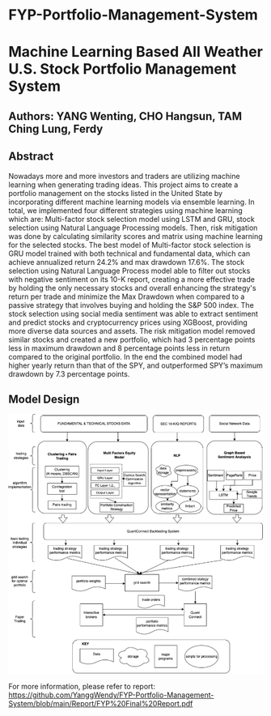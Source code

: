 # FYP-Portfolio-Management-System
# Machine Learning Based All Weather U.S. Stock Portfolio Management System
## Authors: YANG Wenting, CHO Hangsun, TAM Ching Lung, Ferdy

## Abstract

Nowadays more and more investors and traders are utilizing machine learning when generating trading ideas. This project aims to create a portfolio management on the stocks listed in the United State by incorporating different machine learning models via ensemble learning. In total, we implemented four different strategies using machine learning which are: Multi-factor stock selection model using LSTM and GRU, stock selection using Natural Language Processing models. Then, risk mitigation was done by calculating similarity scores and matrix using machine learning for the selected stocks. The best model of Multi-factor stock selection is GRU model trained with both technical and fundamental data, which  can achieve annualized return 24.2% and max drawdown 17.6%. The stock selection using Natural Language Process model able to filter out stocks with negative sentiment on its 10-K report, creating a more effective trade by holding the only necessary stocks and overall enhancing the strategy's return per trade and minimize the Max Drawdown when compared to a passive strategy that involves buying and holding the S&P 500 index. The stock selection using social media sentiment was able to extract sentiment and predict stocks and cryptocurrency prices using XGBoost, providing more diverse data sources and assets. The risk mitigation model removed similar stocks and created a new portfolio, which had 3 percentage points less in maximum drawdown and 8 percentage points less in return compared to the original portfolio. In the end the combined model had higher yearly return than that of the SPY, and outperformed SPY’s maximum drawdown by 7.3 percentage points.

## Model Design

![image](https://github.com/YanggWendy/FYP-Portfolio-Management-System/blob/main/Model%20Design.png)

For more information, please refer to report: https://github.com/YanggWendy/FYP-Portfolio-Management-System/blob/main/Report/FYP%20Final%20Report.pdf
